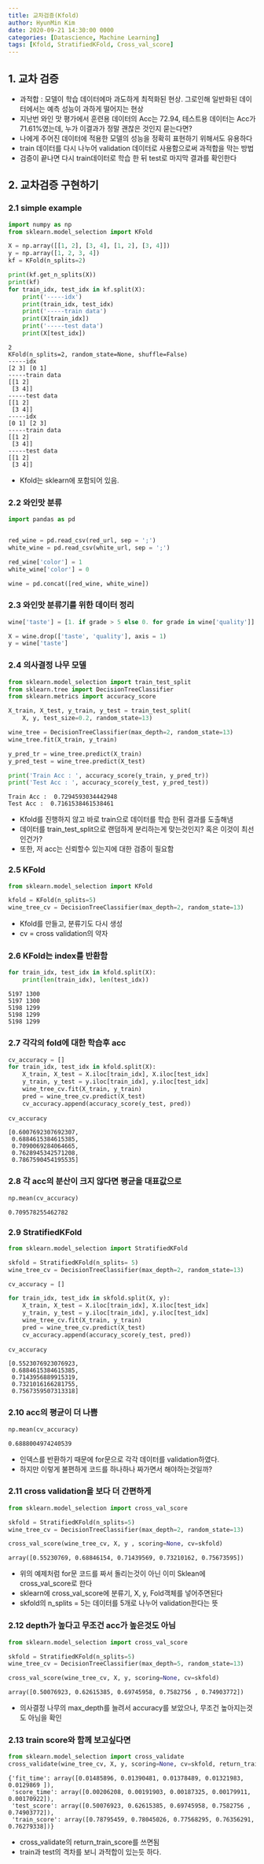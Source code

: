 ```yaml
---
title: 교차검증(Kfold)
author: HyunMin Kim
date: 2020-09-21 14:30:00 0000
categories: [Datascience, Machine Learning]
tags: [Kfold, StratifiedKFold, Cross_val_score]
---
```


## 1. 교차 검증
- 과적합 : 모델이 학습 데이터에마 과도하게 최적화된 현상. 그로인해 일반화된 데이터에서는 예측 성능이 과하게 떨어지는 현상
- 지난번 와인 맛 평가에서 훈련용 데이터의 Acc는 72.94, 테스트용 데이터는 Acc가 71.61%였는데, 누가 이결과가 정말 괜찮은 것인지 묻는다면?
- 나에게 주어진 데이터에 적용한 모델의 성능을 정확히 표현하기 위해서도 유용하다
- train 데이터를 다시 나누어 validation 데이터로 사용함으로써 과적합을 막는 방법
- 검증이 끝나면 다시 train데이터로 학습 한 뒤 test로 마지막 결과를 확인한다

## 2. 교차검증 구현하기
### 2.1 simple example

```python
import numpy as np
from sklearn.model_selection import KFold

X = np.array([[1, 2], [3, 4], [1, 2], [3, 4]])
y = np.array([1, 2, 3, 4])
kf = KFold(n_splits=2)

print(kf.get_n_splits(X))
print(kf)
for train_idx, test_idx in kf.split(X):
    print('-----idx')
    print(train_idx, test_idx)
    print('-----train data')
    print(X[train_idx])
    print('-----test data')
    print(X[test_idx])
```

    2
    KFold(n_splits=2, random_state=None, shuffle=False)
    -----idx
    [2 3] [0 1]
    -----train data
    [[1 2]
     [3 4]]
    -----test data
    [[1 2]
     [3 4]]
    -----idx
    [0 1] [2 3]
    -----train data
    [[1 2]
     [3 4]]
    -----test data
    [[1 2]
     [3 4]]

- Kfold는 sklearn에 포함되어 있음.

### 2.2 와인맛 분류

```python
import pandas as pd


red_wine = pd.read_csv(red_url, sep = ';')
white_wine = pd.read_csv(white_url, sep = ';')

red_wine['color'] = 1
white_wine['color'] = 0

wine = pd.concat([red_wine, white_wine])
```

### 2.3 와인맛 분류기를 위한 데이터 정리


```python
wine['taste'] = [1. if grade > 5 else 0. for grade in wine['quality']]

X = wine.drop(['taste', 'quality'], axis = 1)
y = wine['taste']
```

### 2.4 의사결정 나무 모델

```python
from sklearn.model_selection import train_test_split
from sklearn.tree import DecisionTreeClassifier
from sklearn.metrics import accuracy_score

X_train, X_test, y_train, y_test = train_test_split(
    X, y, test_size=0.2, random_state=13)

wine_tree = DecisionTreeClassifier(max_depth=2, random_state=13)
wine_tree.fit(X_train, y_train)

y_pred_tr = wine_tree.predict(X_train)
y_pred_test = wine_tree.predict(X_test)

print('Train Acc : ', accuracy_score(y_train, y_pred_tr))
print('Test Acc : ', accuracy_score(y_test, y_pred_test))
```

    Train Acc :  0.7294593034442948
    Test Acc :  0.7161538461538461

- Kfold를 진행하지 않고 바로 train으로 데이터를 학습 한뒤 결과를 도출해냄
- 데이터를 train_test_split으로 랜덤하게 분리하는게 맞는것인지? 혹은 이것이 최선인건가?
- 또한, 저 acc는 신뢰할수 있는지에 대한 검증이 필요함

### 2.5 KFold

```python
from sklearn.model_selection import KFold

kfold = KFold(n_splits=5)
wine_tree_cv = DecisionTreeClassifier(max_depth=2, random_state=13)
```
- Kfold를 만들고, 분류기도 다시 생성
- cv = cross validation의 약자

### 2.6 KFold는 index를 반환함


```python
for train_idx, test_idx in kfold.split(X):
    print(len(train_idx), len(test_idx))
```

    5197 1300
    5197 1300
    5198 1299
    5198 1299
    5198 1299


### 2.7 각각의 fold에 대한 학습후 acc


```python
cv_accuracy = []
for train_idx, test_idx in kfold.split(X):
    X_train, X_test = X.iloc[train_idx], X.iloc[test_idx]
    y_train, y_test = y.iloc[train_idx], y.iloc[test_idx]
    wine_tree_cv.fit(X_train, y_train)
    pred = wine_tree_cv.predict(X_test)
    cv_accuracy.append(accuracy_score(y_test, pred))
    
cv_accuracy
```




    [0.6007692307692307,
     0.6884615384615385,
     0.7090069284064665,
     0.7628945342571208,
     0.7867590454195535]


### 2.8 각 acc의 분산이 크지 않다면 평균을 대표값으로


```python
np.mean(cv_accuracy)
```




    0.709578255462782



### 2.9 StratifiedKFold


```python
from sklearn.model_selection import StratifiedKFold

skfold = StratifiedKFold(n_splits= 5)
wine_tree_cv = DecisionTreeClassifier(max_depth=2, random_state=13)

cv_accuracy = []

for train_idx, test_idx in skfold.split(X, y):
    X_train, X_test = X.iloc[train_idx], X.iloc[test_idx]
    y_train, y_test = y.iloc[train_idx], y.iloc[test_idx]
    wine_tree_cv.fit(X_train, y_train)
    pred = wine_tree_cv.predict(X_test)
    cv_accuracy.append(accuracy_score(y_test, pred))
    
cv_accuracy
```




    [0.5523076923076923,
     0.6884615384615385,
     0.7143956889915319,
     0.7321016166281755,
     0.7567359507313318]



### 2.10 acc의 평균이 더 나쁨

```python
np.mean(cv_accuracy)
```




    0.6888004974240539

- 인덱스를 반환하기 때문에 for문으로 각각 데이터를 validation하였다.
- 하지만 이렇게 불편하게 코드를 하나하나 짜가면서 해야하는것일까?


### 2.11 cross validation을 보다 더 간편하게


```python
from sklearn.model_selection import cross_val_score

skfold = StratifiedKFold(n_splits=5)
wine_tree_cv = DecisionTreeClassifier(max_depth=2, random_state=13)

cross_val_score(wine_tree_cv, X, y , scoring=None, cv=skfold)
```


    array([0.55230769, 0.68846154, 0.71439569, 0.73210162, 0.75673595])

- 위의 예제처럼 for문 코드를 짜서 돌리는것이 아닌 이미 Sklean에 cross_val_score로 한다
- sklearn에 cross_val_score에 분류기, X, y, Fold객체를 넣어주면된다
- skfold의 n_splits = 5는 데이터를 5개로 나누어 validation한다는 뜻

### 2.12 depth가 높다고 무조건 acc가 높은것도 아님


```python
from sklearn.model_selection import cross_val_score

skfold = StratifiedKFold(n_splits=5)
wine_tree_cv = DecisionTreeClassifier(max_depth=5, random_state=13)

cross_val_score(wine_tree_cv, X, y, scoring=None, cv=skfold)
```


    array([0.50076923, 0.62615385, 0.69745958, 0.7582756 , 0.74903772])

- 의사결정 나무의 max_depth를 늘려서 accuracy를 보았으나, 무조건 높아지는것도 아님을 확인


### 2.13 train score와 함께 보고싶다면

```python
from sklearn.model_selection import cross_validate
cross_validate(wine_tree_cv, X, y, scoring=None, cv=skfold, return_train_score= True)
```




    {'fit_time': array([0.01485896, 0.01390481, 0.01378489, 0.01321983, 0.0129869 ]),
     'score_time': array([0.00206208, 0.00191903, 0.00187325, 0.00179911, 0.00170922]),
     'test_score': array([0.50076923, 0.62615385, 0.69745958, 0.7582756 , 0.74903772]),
     'train_score': array([0.78795459, 0.78045026, 0.77568295, 0.76356291, 0.76279338])}



- cross_validate의 return_train_score를 쓰면됨
- train과 test의 격차를 보니 과적합이 있는듯 하다.


